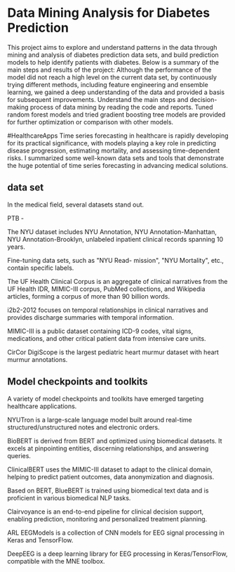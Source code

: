 # Data Mining Analysis for Diabetes Prediction
This project aims to explore and understand patterns in the data through mining and analysis of diabetes prediction data sets, and build prediction models to help identify patients with diabetes. Below is a summary of the main steps and results of the project:
Although the performance of the model did not reach a high level on the current data set, by continuously trying different methods, including feature engineering and ensemble learning, we gained a deep understanding of the data and provided a basis for subsequent improvements.
Understand the main steps and decision-making process of data mining by reading the code and reports.
Tuned random forest models and tried gradient boosting tree models are provided for further optimization or comparison with other models.

#HealthcareApps
Time series forecasting in healthcare is rapidly developing for its practical significance, with models playing a key role in predicting disease progression, estimating mortality, and assessing time-dependent risks. I summarized some well-known data sets and tools that demonstrate the huge potential of time series forecasting in advancing medical solutions.

## data set

In the medical field, several datasets stand out.

PTB -

The NYU dataset includes NYU Annotation, NYU Annotation-Manhattan, NYU Annotation-Brooklyn, unlabeled inpatient clinical records spanning 10 years.

Fine-tuning data sets, such as "NYU Read- mission", "NYU Mortality", etc., contain specific labels.

The UF Health Clinical Corpus is an aggregate of clinical narratives from the UF Health IDR, MIMIC-III corpus, PubMed collections, and Wikipedia articles, forming a corpus of more than 90 billion words.

i2b2-2012 focuses on temporal relationships in clinical narratives and provides discharge summaries with temporal information.

MIMIC-III is a public dataset containing ICD-9 codes, vital signs, medications, and other critical patient data from intensive care units.

CirCor DigiScope is the largest pediatric heart murmur dataset with heart murmur annotations.

## Model checkpoints and toolkits

A variety of model checkpoints and toolkits have emerged targeting healthcare applications.

NYUTron is a large-scale language model built around real-time structured/unstructured notes and electronic orders.

BioBERT is derived from BERT and optimized using biomedical datasets. It excels at pinpointing entities, discerning relationships, and answering queries.

ClinicalBERT uses the MIMIC-III dataset to adapt to the clinical domain, helping to predict patient outcomes, data anonymization and diagnosis.

Based on BERT, BlueBERT is trained using biomedical text data and is proficient in various biomedical NLP tasks.

Clairvoyance is an end-to-end pipeline for clinical decision support, enabling prediction, monitoring and personalized treatment planning.

ARL EEGModels is a collection of CNN models for EEG signal processing in Keras and TensorFlow.

DeepEEG is a deep learning library for EEG processing in Keras/TensorFlow, compatible with the MNE toolbox.
